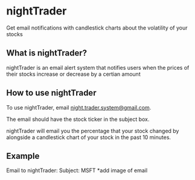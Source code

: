 # nightTrader
Get email notifications with candlestick charts about the volatility of your stocks

## What is nightTrader?
nightTrader is an email alert system that notifies users when the prices of their stocks increase or decrease by a certian amount

## How to use nightTrader
To use nightTrader, email night.trader.system@gmail.com. 

The email should have the stock ticker in the subject box.

nightTrader will email you the percentage that your stock changed by alongside a candlestick chart of your stock in the past 10 minutes.
## Example
Email to nightTrader: Subject: MSFT
*add image of email

